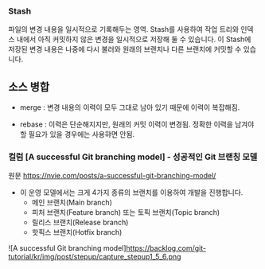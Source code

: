 
### Stash
파일의 변경 내용을 일시적으로 기록해두는 영역.
Stash를 사용하여 작업 트리와 인덱스 내에서 아직 커밋하지 않은 변경을 일시적으로 저장해 둘 수 있습니다. 이 Stash에 저장된 변경 내용은 나중에 다시 불러와 원래의 브랜치나 다른 브랜치에 커밋할 수 있습니다.


## 소스 병합
- merge : 변경 내용의 이력이 모두 그대로 남아 있기 때문에 이력이 복잡해짐.

- rebase : 이력은 단순해지지만, 원래의 커밋 이력이 변경됨. 정확한 이력을 남겨야 할 필요가 있을 경우에는 사용햐면 안됨.

### 컬럼 [A successful Git branching model] - 성공적인 Git 브랜칭 모델
원문 https://nvie.com/posts/a-successful-git-branching-model/

- 이 운영 모델에서는 크게 4가지 종류의 브랜치를 이용하여 개발을 진행합니다.
  - 메인 브랜치(Main branch)
  - 피처 브랜치(Feature branch) 또는 토픽 브랜치(Topic branch)
  - 릴리스 브랜치(Release branch)
  - 핫픽스 브랜치(Hotfix branch)

![A successful Git branching model]https://backlog.com/git-tutorial/kr/img/post/stepup/capture_stepup1_5_6.png

